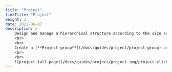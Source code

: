 ```yaml
---
title: "Project"
linkTitle: "Project"
weight: 3
date: 2022-06-07
description: >
    Design and manage a hierarchical structure according to the size and structure of your organization, where you can systematically manage the collected cloud resources.
    <br>
    <br>
    Create a [**Project group**](/docs/guides/project/project-group) and a [**Project**](/docs/guides/project/project) on the project page of Cloudforet, and invite your [**member**](/docs/guides/project/member).
    <br>
    <br>
    ![project-full-page](/docs/guides/project/project-img/project-click-all-project.png)
---
```

